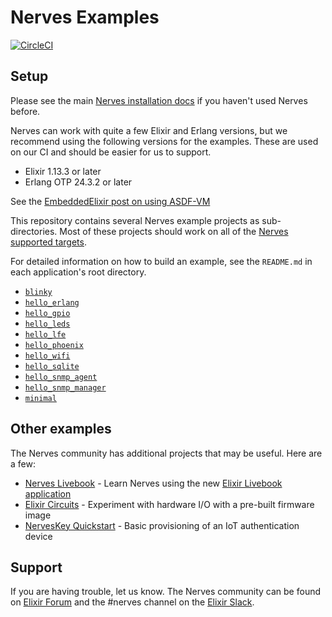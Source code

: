 # Nerves Examples

[![CircleCI](https://circleci.com/gh/nerves-project/nerves_examples.svg?style=svg)](https://circleci.com/gh/nerves-project/nerves_examples)

## Setup

Please see the main [Nerves installation
docs](https://hexdocs.pm/nerves/installation.html) if you haven't used Nerves
before.

Nerves can work with quite a few Elixir and Erlang versions, but we recommend
using the following versions for the examples. These are used on our CI and
should be easier for us to support.

* Elixir 1.13.3 or later
* Erlang OTP 24.3.2 or later

See the [EmbeddedElixir post on using
ASDF-VM](https://embedded-elixir.com/post/2017-05-23-using-asdf-vm/)

This repository contains several Nerves example projects as sub-directories.
Most of these projects should work on all of the [Nerves supported
targets](https://hexdocs.pm/nerves/targets.html).

For detailed information on how to build an example, see the `README.md` in each
application's root directory.

* [`blinky`](https://github.com/nerves-project/nerves-examples/blob/main/blinky/README.md)
* [`hello_erlang`](https://github.com/nerves-project/nerves-examples/blob/main/hello_erlang/README.md)
* [`hello_gpio`](https://github.com/nerves-project/nerves-examples/blob/main/hello_gpio/README.md)
* [`hello_leds`](https://github.com/nerves-project/nerves-examples/blob/main/hello_leds/README.md)
* [`hello_lfe`](https://github.com/nerves-project/nerves-examples/blob/main/hello_lfe/README.md)
* [`hello_phoenix`](https://github.com/nerves-project/nerves-examples/blob/main/hello_phoenix/README.md)
* [`hello_wifi`](https://github.com/nerves-project/nerves-examples/blob/main/hello_wifi/README.md)
* [`hello_sqlite`](https://github.com/nerves-project/nerves-examples/blob/main/hello_sqlite/README.md)
* [`hello_snmp_agent`](https://github.com/nerves-project/nerves-examples/blob/main/hello_snmp_agent/README.md)
* [`hello_snmp_manager`](https://github.com/nerves-project/nerves-examples/blob/main/hello_snmp_manager/README.md)
* [`minimal`](https://github.com/nerves-project/nerves-examples/blob/main/minimal/README.md)

## Other examples

The Nerves community has additional projects that may be useful. Here are a few:

* [Nerves Livebook](https://github.com/fhunleth/nerves_livebook) -
  Learn Nerves using the new [Elixir Livebook application](https://github.com/elixir-nx/livebook)
* [Elixir Circuits](https://github.com/elixir-circuits/circuits_quickstart) -
  Experiment with hardware I/O with a pre-built firmware image
* [NervesKey Quickstart](https://github.com/nerves-hub/nerves_key_quickstart) -
  Basic provisioning of an IoT authentication device

## Support

If you are having trouble, let us know. The Nerves community can be found on
[Elixir Forum](https://elixirforum.com/c/nerves-forum) and the #nerves channel
on the [Elixir Slack](https://elixir-slackin.herokuapp.com/).
